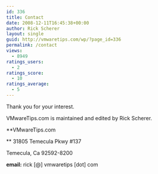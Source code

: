 ```yaml
---
id: 336
title: Contact
date: 2008-12-11T16:45:38+00:00
author: Rick Scherer
layout: single
guid: http://vmwaretips.com/wp/?page_id=336
permalink: /contact
views:
  - 8949
ratings_users:
  - 2
ratings_score:
  - 10
ratings_average:
  - 5
---
```

Thank you for your interest.

VMwareTips.com is maintained and edited by Rick Scherer.

**VMwareTips.com

** 31805 Temecula Pkwy #137

Temecula, Ca 92592-8200

**email:** rick [@] vmwaretips [dot] com
